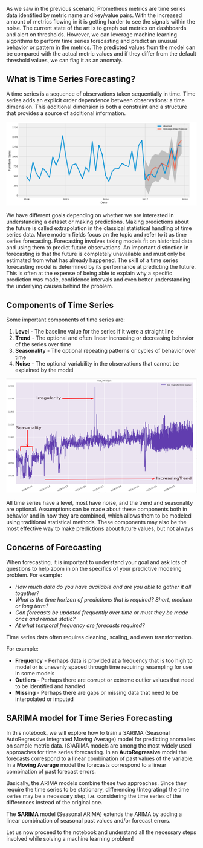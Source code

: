 As we saw in the previous scenario, Prometheus metrics are time series data identified by metric name and key/value pairs. With the increased amount of metrics flowing in it is getting harder to see the signals within the noise. The current state of the art is to graph out metrics on dashboards and alert on thresholds. However, we can leverage machine learning algorithms to perform time series forecasting and predict an unusual behavior or pattern in the metrics. The predicted values from the model can be compared with the actual metric values and if they differ from the default threshold values, we can flag it as an anomaly.

## What is Time Series Forecasting?
A time series is a sequence of observations taken sequentially in time. Time series adds an explicit order dependence between observations: a time dimension. This additional dimension is both a constraint and a structure that provides a source of additional information.

![Time Series Forecasting](./assets/01-time-series-forecasting.png)

We have different goals depending on whether we are interested in understanding a dataset or making predictions.
Making predictions about the future is called extrapolation in the classical statistical handling of time series data. More modern fields focus on the topic and refer to it as time series forecasting. Forecasting involves taking models fit on historical data and using them to predict future observations. An important distinction in forecasting is that the future is completely unavailable and must only be estimated from what has already happened. The skill of a time series forecasting model is determined by its performance at predicting the future. This is often at the expense of being able to explain why a specific prediction was made, confidence intervals and even better understanding the underlying causes behind the problem.

## Components of Time Series
Some important components of time series are:
1. **Level** - The baseline value for the series if it were a straight line
2. **Trend** - The optional and often linear increasing or decreasing behavior of the series over time
3. **Seasonality** - The optional repeating patterns or cycles of behavior over time
4. **Noise** - The optional variability in the observations that cannot be explained by the model

![Components of Time Series](./assets/01-components-time-series.png)

All time series have a level, most have noise, and the trend and seasonality are optional. Assumptions can be made about these components both in behavior and in how they are combined, which allows them to be modeled using traditional statistical methods. These components may also be the most effective way to make predictions about future values, but not always

## Concerns of Forecasting
When forecasting, it is important to understand your goal and ask lots of questions to help zoom in on the specifics of your predictive modeling problem. For example:
* *How much data do you have available and are you able to gather it all together?*
* *What is the time horizon of predictions that is required? Short, medium or long term?*
* *Can forecasts be updated frequently over time or must they be made once and remain static?*
* *At what temporal frequency are forecasts required?*

Time series data often requires cleaning, scaling, and even transformation.

For example:

* **Frequency** - Perhaps data is provided at a frequency that is too high to model or is unevenly spaced through time requiring resampling for use in some models
* **Outliers** - Perhaps there are corrupt or extreme outlier values that need to be identified and handled
* **Missing** - Perhaps there are gaps or missing data that need to be interpolated or imputed

## SARIMA model for Time Series Forecasting
In this notebook, we will explore how to train a SARIMA (Seasonal AutoRegressive Integrated Moving Average) model for predicting anomalies on sample metric data. (S)ARIMA models are among the most widely used approaches for time series forecasting. In an **AutoRegressive** model the forecasts correspond to a linear combination of past values of the variable. In a **Moving Average** model the forecasts correspond to a linear combination of past forecast errors.

Basically, the ARIMA models combine these two approaches. Since they require the time series to be stationary, differencing (Integrating) the time series may be a necessary step, i.e. considering the time series of the differences instead of the original one.

The **SARIMA** model (Seasonal ARIMA) extends the ARIMA by adding a linear combination of seasonal past values and/or forecast errors.

Let us now proceed to the notebook and understand all the necessary steps involved while solving a machine learning problem!
